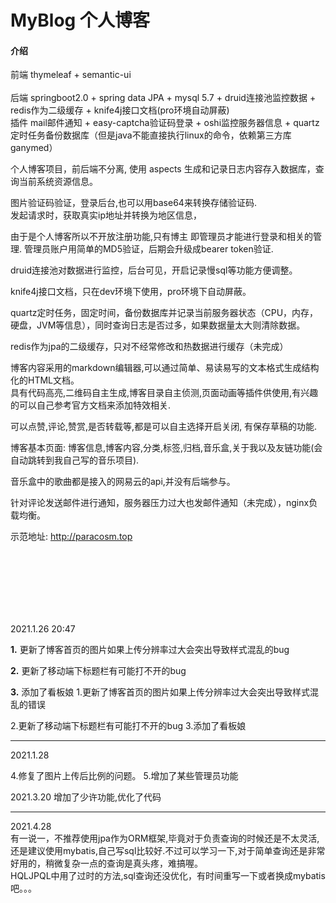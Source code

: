 # MyBlog 个人博客

#### 介绍
前端 thymeleaf + semantic-ui</br></br>
后端 springboot2.0 + spring data JPA + mysql 5.7 + druid连接池监控数据 + redis作为二级缓存 + knife4j接口文档(pro环境自动屏蔽)</br>
插件 mail邮件通知 + easy-captcha验证码登录 + oshi监控服务器信息 + quartz定时任务备份数据库（但是java不能直接执行linux的命令，依赖第三方库ganymed）</br>

个人博客项目，前后端不分离, 使用 aspects 生成和记录日志内容存入数据库，查询当前系统资源信息。</br>

图片验证码验证，登录后台,也可以用base64来转换存储验证码.</br>
发起请求时，获取真实ip地址并转换为地区信息，</br>

由于是个人博客所以不开放注册功能,只有博主 即管理员才能进行登录和相关的管理. 管理员账户用简单的MD5验证，后期会升级成bearer token验证.</br>

druid连接池对数据进行监控，后台可见，开启记录慢sql等功能方便调整。

knife4j接口文档，只在dev环境下使用，pro环境下自动屏蔽。

quartz定时任务，固定时间，备份数据库并记录当前服务器状态（CPU，内存，硬盘，JVM等信息），同时查询日志是否过多，如果数据量太大则清除数据。

redis作为jpa的二级缓存，只对不经常修改和热数据进行缓存（未完成）

博客内容采用的markdown编辑器,可以通过简单、易读易写的文本格式生成结构化的HTML文档。    
具有代码高亮,二维码自主生成,博客目录自主侦测,页面动画等插件供使用,有兴趣的可以自己参考官方文档来添加特效相关.

可以点赞,评论,赞赏,是否转载等,都是可以自主选择开启关闭, 有保存草稿的功能.

博客基本页面: 博客信息,博客内容,分类,标签,归档,音乐盒,关于我以及友链功能(会自动跳转到我自己写的音乐项目).

音乐盒中的歌曲都是接入的网易云的api,并没有后端参与。

针对评论发送邮件进行通知，服务器压力过大也发邮件通知（未完成），nginx负载均衡。

示范地址:
http://paracosm.top

<br/><br/><br/><br/><br/><br/>

2021.1.26 20:47 

 **1.** 更新了博客首页的图片如果上传分辨率过大会突出导致样式混乱的bug

 **2.** 更新了移动端下标题栏有可能打不开的bug

 **3.** 添加了看板娘
1.更新了博客首页的图片如果上传分辨率过大会突出导致样式混乱的错误

2.更新了移动端下标题栏有可能打不开的bug
3.添加了看板娘

-------------------------------------

2021.1.28

4.修复了图片上传后比例的问题。
5.增加了某些管理员功能

2021.3.20
  增加了少许功能,优化了代码

-------------------------------------

2021.4.28
  </br>
  有一说一，不推荐使用jpa作为ORM框架,毕竟对于负责查询的时候还是不太灵活,还是建议使用mybatis,自己写sql比较好.不过可以学习一下,对于简单查询还是非常好用的，稍微复杂一点的查询是真头疼，难搞喔。
  </br>
  HQLJPQL中用了过时的方法,sql查询还没优化，有时间重写一下或者换成mybatis吧。。。
